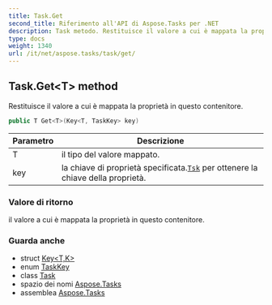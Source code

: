```yaml
---
title: Task.Get
second_title: Riferimento all'API di Aspose.Tasks per .NET
description: Task metodo. Restituisce il valore a cui è mappata la proprietà in questo contenitore.
type: docs
weight: 1340
url: /it/net/aspose.tasks/task/get/
---
```

## Task.Get&lt;T&gt; method

Restituisce il valore a cui è mappata la proprietà in questo contenitore.

```csharp
public T Get<T>(Key<T, TaskKey> key)
```

| Parametro | Descrizione |
| --- | --- |
| T | il tipo del valore mappato. |
| key | la chiave di proprietà specificata.[`Tsk`](../../tsk/) per ottenere la chiave della proprietà. |

### Valore di ritorno

il valore a cui è mappata la proprietà in questo contenitore.

### Guarda anche

* struct [Key&lt;T,K&gt;](../../key-2/)
* enum [TaskKey](../../taskkey/)
* class [Task](../)
* spazio dei nomi [Aspose.Tasks](../../task/)
* assemblea [Aspose.Tasks](../../../)


